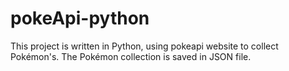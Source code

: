 # pokeApi-python

This project is written in Python, using pokeapi website to collect Pokémon's. The Pokémon collection is saved in JSON file.
